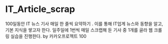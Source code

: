 # IT_Article_scrap
100일동안 IT 뉴스 기사 매일 한 줄씩 요약하기 . 이를 통해 IT업계 뉴스와 동향을 알고, 기본 지식을 쌓고자 한다. 일주일에 1번씩 매일 스크랩해 둔 기사 중 1개를 골라 웹 크롤링 실습을 진행한다. by 카카오프로젝트 100
